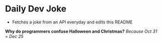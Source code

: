 
# Daily Dev Joke

- Fetches a joke from an API everyday and edits this README

**Why do programmers confuse Halloween and Christmas?**
*Because Oct 31 = Dec 25*
    